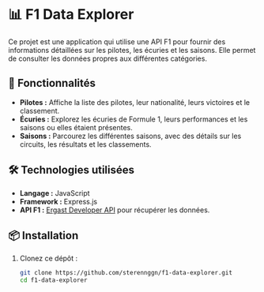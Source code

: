 # 📊 F1 Data Explorer

Ce projet est une application qui utilise une API F1 pour fournir des informations détaillées sur les pilotes, les écuries et les saisons. Elle permet de consulter les données propres aux différentes catégories.

## 🚀 Fonctionnalités

- **Pilotes :** Affiche la liste des pilotes, leur nationalité, leurs victoires et le classement.
- **Écuries :** Explorez les écuries de Formule 1, leurs performances et les saisons ou elles étaient présentes.
- **Saisons :** Parcourez les différentes saisons, avec des détails sur les circuits, les résultats et les classements.

## 🛠️ Technologies utilisées

- **Langage :** JavaScript
- **Framework :** Express.js 
- **API F1 :** [Ergast Developer API](https://ergast.com/mrd/) pour récupérer les données.

## 📦 Installation

1. Clonez ce dépôt :
   ```bash  
   git clone https://github.com/sterennggn/f1-data-explorer.git  
   cd f1-data-explorer  

